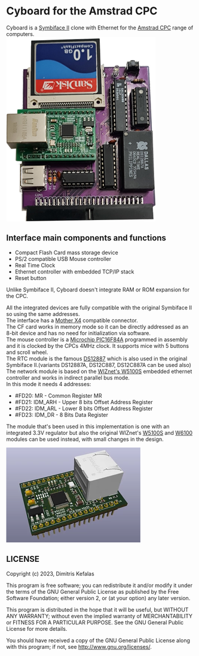 # Cyboard for the Amstrad CPC
Cyboard is a [Symbiface II](https://www.cpcwiki.eu/index.php/SYMBiFACE_II) clone with Ethernet for the [Amstrad CPC](https://www.cpcwiki.eu/index.php/CPC) range of computers.</br>
![Cyboard v1.1](https://github.com/salafek/cyboard-for-cpc/blob/main/pictures/cyboard-v1.1.png)
## Interface main components and functions
- Compact Flash Card mass storage device
- PS/2 compatible USB Mouse controller
- Real Time Clock
- Ethernet controller with embedded TCP/IP stack
- Reset button

Unlike Symbiface II, Cyboard doesn't integrate RAM or ROM expansion for the CPC.

All the integrated devices are fully compatible with the original Symbiface II so using the same addresses.</br>
The interface has a [Mother X4](https://cpcrulez.fr/hardware-interface-mother_x4.htm) compatible connector.</br> 
The CF card works in memory mode so it can be directly addressed as an 8-bit device and has no need for initialization via software.</br>
The mouse controller is a [Microchip PIC16F84A](https://www.microchip.com/en-us/product/PIC16F84A) programmed in assembly and it is clocked by the CPCs 4MHz clock. It supports mice with 5 buttons and scroll wheel.</br>
The RTC module is the famous [DS12887](https://www.analog.com/en/products/ds12887.html#product-overview) which is also used in the original Symbiface II.(variants DS12887A, DS12C887, DS12C887A can be used also)</br>
The network module is based on the [WIZnet's W5100S](https://www.wiznet.io/product-item/w5100s/) embedded ethernet controller and works in indirect parallel bus mode.</br>
In this mode it needs 4 addresses:
- #FD20: MR - Common Register MR
- #FD21: IDM_ARH - Upper 8 bits Offset Address Register
- #FD22: IDM_ARL - Lower 8 bits Offset Address Register
- #FD23: IDM_DR - 8 Bits Data Register

The module that's been used in this implementation is one with an integrated 3.3V regulator but also the original WIZnet's [W5100S](https://github.com/Wiznet/Hardware-Files-of-WIZnet/tree/master/05_Network_Module/WIZ810SMJ) and [W6100](https://github.com/Wiznet/Hardware-Files-of-WIZnet/tree/master/05_Network_Module/WIZ610MJ) modules can be used instead, with small changes in the design.</br>

![W5100S module](https://github.com/salafek/cyboard-for-cpc/blob/main/pictures/w5100s-module.png)
## LICENSE
Copyright (c) 2023, Dimitris Kefalas

This program is free software; you can redistribute it and/or modify it under the terms of the GNU General Public License as published by the Free Software Foundation; either version 2, or (at your option) any later version.

This program is distributed in the hope that it will be useful, but WITHOUT ANY WARRANTY; without even the implied warranty of MERCHANTABILITY or FITNESS FOR A PARTICULAR PURPOSE. See the GNU General Public License for more details.

You should have received a copy of the GNU General Public License along with this program; if not, see <http://www.gnu.org/licenses/>.
